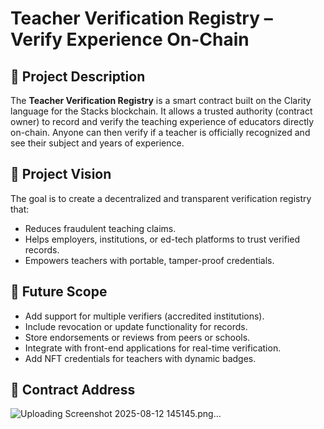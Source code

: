 # Teacher Verification Registry – Verify Experience On-Chain

## 🧠 Project Description

The **Teacher Verification Registry** is a smart contract built on the Clarity language for the Stacks blockchain. It allows a trusted authority (contract owner) to record and verify the teaching experience of educators directly on-chain. Anyone can then verify if a teacher is officially recognized and see their subject and years of experience.

## 🎯 Project Vision

The goal is to create a decentralized and transparent verification registry that:

- Reduces fraudulent teaching claims.
- Helps employers, institutions, or ed-tech platforms to trust verified records.
- Empowers teachers with portable, tamper-proof credentials.

## 🔭 Future Scope

- Add support for multiple verifiers (accredited institutions).
- Include revocation or update functionality for records.
- Store endorsements or reviews from peers or schools.
- Integrate with front-end applications for real-time verification.
- Add NFT credentials for teachers with dynamic badges.

## 📍 Contract Address

![Uploading Screenshot 2025-08-12 145145.png…]()


